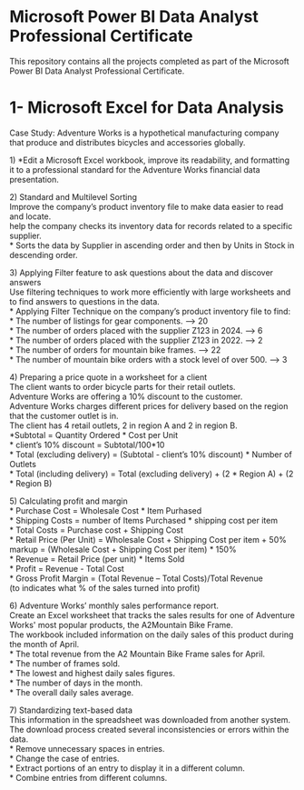 # Microsoft Power BI Data Analyst Professional Certificate
This repository contains all the projects completed as part of the Microsoft Power BI Data Analyst Professional Certificate.

# 1- Microsoft Excel for Data Analysis
Case Study:
Adventure Works is a hypothetical manufacturing company that produce and distributes bicycles and accessories globally.

<p> 1) *Edit a Microsoft Excel workbook, improve its readability, and formatting it to a professional standard for the Adventure Works financial data presentation. </p>

<p> 2)	Standard and Multilevel Sorting <br>
Improve the company’s product inventory file to make data easier to read and locate. <br>
help the company checks its inventory data for records related to a specific supplier. <br>
* Sorts the data by Supplier in ascending order and then by Units in Stock in descending order. </p>

<p> 3)	Applying Filter feature to ask questions about the data and discover answers <br>
Use filtering techniques to work more efficiently with large worksheets and to find answers to questions in the data. <br>
* Applying Filter Technique on the company’s product inventory file to find: <br>
* The number of listings for gear components.	--> 20 <br>
* The number of orders placed with the supplier Z123 in 2024.    -->  6 <br>
* The number of orders placed with the supplier Z123 in 2022.    --> 2 <br>
* The number of orders for mountain bike frames. --> 22 <br>
* The number of mountain bike orders with a stock level of over 500.   --> 3 </p>

<p> 4)	Preparing a price quote in a worksheet for a client <br>
The client wants to order bicycle parts for their retail outlets. <br>
Adventure Works are offering a 10% discount to the customer. <br>
Adventure Works charges different prices for delivery based on the region that the customer outlet is in. <br>
The client has 4 retail outlets, 2 in region A and 2 in region B.<br>
*Subtotal = Quantity Ordered * Cost per Unit <br>
* client’s 10% discount = Subtotal/100*10 <br>
* Total (excluding delivery) = (Subtotal - client’s 10% discount) * Number of Outlets <br>
* Total (including delivery) = Total (excluding delivery) + (2 * Region A) + (2 * Region B) </p>

<p> 5)	Calculating profit and margin<br>
* Purchase Cost = Wholesale Cost * Item Purhased<br>
* Shipping Costs = number of Items Purchased * shipping cost per item<br>
* Total Costs = Purchase cost + Shipping Cost<br>
* Retail Price (Per Unit) = Wholesale Cost + Shipping Cost per item + 50% markup = (Wholesale Cost + Shipping Cost per item) * 150%<br>
* Revenue = Retail Price (per unit) * Items Sold<br>
* Profit = Revenue - Total Cost<br>
* Gross Profit Margin = (Total Revenue – Total Costs)/Total Revenue<br>
	(to indicates what % of the sales turned into profit) </p>
 
<p> 6)	Adventure Works’ monthly sales performance report.<br>
Create an Excel worksheet that tracks the sales results for one of Adventure Works' most popular products, the A2Mountain Bike Frame.<br>
The workbook included information on the daily sales of this product during the month of April.<br>
* The total revenue from the A2 Mountain Bike Frame sales for April.<br>
* The number of frames sold.<br>
* The lowest and highest daily sales figures.<br>
* The number of days in the month.<br>
* The overall daily sales average. </p>

<p> 7)	Standardizing text-based data<br>
This information in the spreadsheet was downloaded from another system. The download process created several inconsistencies or errors within the data.<br>
* Remove unnecessary spaces in entries.<br>
* Change the case of entries.<br>
* Extract portions of an entry to display it in a different column.<br>
* Combine entries from different columns. </p>


